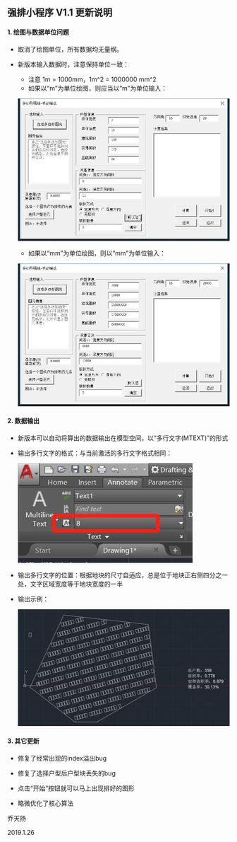 ## 强排小程序 V1.1 更新说明



#### 1. 绘图与数据单位问题

* 取消了绘图单位，所有数据均无量纲。

* 新版本输入数据时，注意保持单位一致：

  * 注意 1m = 1000mm，1m^2 = 1000000 mm^2 
  * 如果以“m”为单位绘图，则应当以“m”为单位输入：

  ![M_mode](./Images/M_mode.jpg)

  * 如果以“mm”为单位绘图，则以“mm”为单位输入：

  ![MM_mode](./Images/MM_mode.jpg)

  

#### 2. 数据输出

* 新版本可以自动将算出的数据输出在模型空间，以“多行文字(MTEXT)”的形式

* 输出多行文字的格式：与当前激活的多行文字格式相同：

  ![MTEXT](./Images/MTEXT.jpg)

* 输出多行文字的位置：根据地块的尺寸自适应，总是位于地块正右侧四分之一处，文字区域宽度等于地块宽度的一半

* 输出示例：

  ![output](./Images/output.jpg)



#### 3. 其它更新

* 修复了经常出现的index溢出bug

* 修复了选择户型后户型块丢失的bug

* 点击“开始”按钮就可以马上出现排好的图形

* 略微优化了核心算法

  

乔天扬

2019.1.26